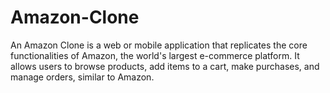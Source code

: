 # Amazon-Clone
An Amazon Clone is a web or mobile application that replicates the core functionalities of Amazon, the world's largest e-commerce platform. 
It allows users to browse products, add items to a cart, make purchases, and manage orders, similar to Amazon.
